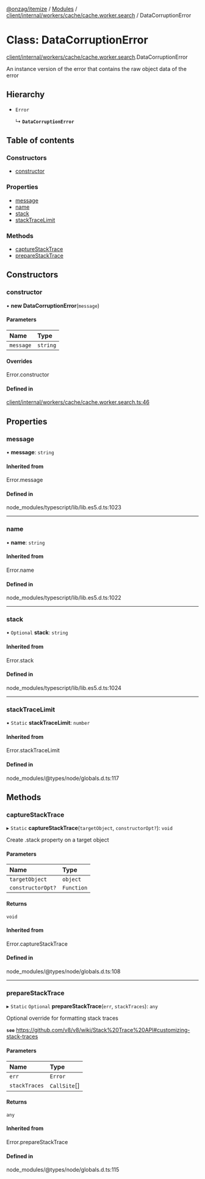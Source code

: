 [@onzag/itemize](../README.md) / [Modules](../modules.md) / [client/internal/workers/cache/cache.worker.search](../modules/client_internal_workers_cache_cache_worker_search.md) / DataCorruptionError

# Class: DataCorruptionError

[client/internal/workers/cache/cache.worker.search](../modules/client_internal_workers_cache_cache_worker_search.md).DataCorruptionError

An instance version of the error that contains
the raw object data of the error

## Hierarchy

- `Error`

  ↳ **`DataCorruptionError`**

## Table of contents

### Constructors

- [constructor](client_internal_workers_cache_cache_worker_search.DataCorruptionError.md#constructor)

### Properties

- [message](client_internal_workers_cache_cache_worker_search.DataCorruptionError.md#message)
- [name](client_internal_workers_cache_cache_worker_search.DataCorruptionError.md#name)
- [stack](client_internal_workers_cache_cache_worker_search.DataCorruptionError.md#stack)
- [stackTraceLimit](client_internal_workers_cache_cache_worker_search.DataCorruptionError.md#stacktracelimit)

### Methods

- [captureStackTrace](client_internal_workers_cache_cache_worker_search.DataCorruptionError.md#capturestacktrace)
- [prepareStackTrace](client_internal_workers_cache_cache_worker_search.DataCorruptionError.md#preparestacktrace)

## Constructors

### constructor

• **new DataCorruptionError**(`message`)

#### Parameters

| Name | Type |
| :------ | :------ |
| `message` | `string` |

#### Overrides

Error.constructor

#### Defined in

[client/internal/workers/cache/cache.worker.search.ts:46](https://github.com/onzag/itemize/blob/5c2808d3/client/internal/workers/cache/cache.worker.search.ts#L46)

## Properties

### message

• **message**: `string`

#### Inherited from

Error.message

#### Defined in

node_modules/typescript/lib/lib.es5.d.ts:1023

___

### name

• **name**: `string`

#### Inherited from

Error.name

#### Defined in

node_modules/typescript/lib/lib.es5.d.ts:1022

___

### stack

• `Optional` **stack**: `string`

#### Inherited from

Error.stack

#### Defined in

node_modules/typescript/lib/lib.es5.d.ts:1024

___

### stackTraceLimit

▪ `Static` **stackTraceLimit**: `number`

#### Inherited from

Error.stackTraceLimit

#### Defined in

node_modules/@types/node/globals.d.ts:117

## Methods

### captureStackTrace

▸ `Static` **captureStackTrace**(`targetObject`, `constructorOpt?`): `void`

Create .stack property on a target object

#### Parameters

| Name | Type |
| :------ | :------ |
| `targetObject` | `object` |
| `constructorOpt?` | `Function` |

#### Returns

`void`

#### Inherited from

Error.captureStackTrace

#### Defined in

node_modules/@types/node/globals.d.ts:108

___

### prepareStackTrace

▸ `Static` `Optional` **prepareStackTrace**(`err`, `stackTraces`): `any`

Optional override for formatting stack traces

**`see`** https://github.com/v8/v8/wiki/Stack%20Trace%20API#customizing-stack-traces

#### Parameters

| Name | Type |
| :------ | :------ |
| `err` | `Error` |
| `stackTraces` | `CallSite`[] |

#### Returns

`any`

#### Inherited from

Error.prepareStackTrace

#### Defined in

node_modules/@types/node/globals.d.ts:115
